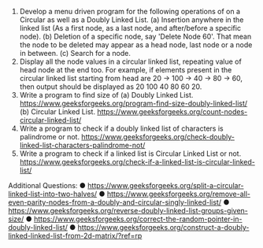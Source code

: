 1.	Develop a menu driven program for the following operations of on a Circular as well as a Doubly Linked List.
(a)	Insertion anywhere in the linked list (As a first node, as a last node, and after/before a specific node).
(b)	Deletion of a specific node, say 'Delete Node 60'. That mean the node to be deleted may appear as a head node, last node or a node in between.
(c)	Search for a node.
2.	Display all the node values in a circular linked list, repeating value of head node at the end too. For example, if elements present in the circular linked list starting from head are 20 → 100 → 40 → 80 → 60, then output should be displayed as 20 100 40 80 60 20.
3.	Write a program to find size of
(a)	Doubly Linked List.
https://www.geeksforgeeks.org/program-find-size-doubly-linked-list/
(b)	Circular Linked List.
https://www.geeksforgeeks.org/count-nodes-circular-linked-list/
4.	Write a program to check if a doubly linked list of characters is palindrome or not. https://www.geeksforgeeks.org/check-doubly-linked-list-characters-palindrome-not/
5.	Write a program to check if a linked list is Circular Linked List or not. https://www.geeksforgeeks.org/check-if-a-linked-list-is-circular-linked-list/


Additional Questions:
●	https://www.geeksforgeeks.org/split-a-circular-linked-list-into-two-halves/
●	https://www.geeksforgeeks.org/remove-all-even-parity-nodes-from-a-doubly-and-circular-singly-linked-list/
●	https://www.geeksforgeeks.org/reverse-doubly-linked-list-groups-given-size/
●	https://www.geeksforgeeks.org/correct-the-random-pointer-in-doubly-linked-list/
●	https://www.geeksforgeeks.org/construct-a-doubly-linked-linked-list-from-2d-matrix/?ref=rp